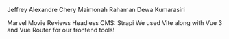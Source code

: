 Jeffrey Alexandre Chery
Maimonah Rahaman
Dewa Kumarasiri

Marvel Movie Reviews
Headless CMS: Strapi
We used Vite along with Vue 3 and Vue Router for our frontend tools!
